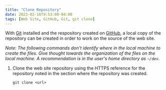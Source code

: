 ```yaml
---
title: "Clone Repository"
date: 2023-02-16T9:53:00-04:00
tags: [Web Site, GitHub, Git, git clone]
---
```

With [Git](https://git-scm.com/) installed and the respository created on [GitHub](https://github.com/), a local copy of the repository can be created in order to work on the source of the web site.

*Note: The following commands don't identify where in the local machine to create the files.  Give thought towards the organization of the files on the local machine.  A recommendation is in the user's home directory as `~/dev`.*

1. Clone the web site repository using the HTTPS reference for the repository noted in the section where the repository was created.

   ```
   git clone <url>
   ```